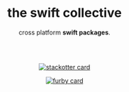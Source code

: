 <!-- markdownlint-configure-file {
  "MD013": {
    "code_blocks": false,
    "tables": false
  },
  "MD033": false,
  "MD041": false
} -->


<div align="center">

# the swift collective

cross platform **swift packages**.

<br/>
<br/>

<!-- Remove these, used as placeholders for now until we have organization repositories. -->

[![stackotter card](https://github-readme-stats.vercel.app/api?username=stackotter&show_icons=true&theme=kacho_ga)](https://github.com/stackotter)

[![furby card](https://github-readme-stats.vercel.app/api?username=furby-tm&show_icons=true&theme=kacho_ga)](https://github.com/furby-tm)


<br/>
<br/>
